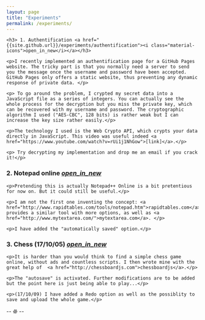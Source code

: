 ```yaml
---
layout: page
title: "Experiments"
permalink: /experiments/
---
```


<div class="post-summary">

	<h3> 1. Authentification <a href="{{site.github.url}}/experiments/authentification"><i class="material-icons">open_in_new</i></a></h3>

	<p>I recently implemented an authentification page for a GitHub Pages website. The tricky part is that you normally need a server to send you the message once the username and password have been accepted. GitHub Pages only offers a static website, thus preventing any dynamic response of private data. </p>

	<p> To go around the problem, I crypted my secret data into a JavaScript file as a series of integers. You can actually see the whole process for the decryption but you miss the private key, which can be recovered with my username and password. The cryptographic algorithm I used ("AES-CBC", 128 bits) is rather weak but I can increase the key size rather easily.</p>

	<p>The technology I used is the Web Crypto API, which crypts your data directly in JavaScript. This video was useful indeed <a href="https://www.youtube.com/watch?v=rUi1j1NhGow">[link]</a>.</p>

	<p> Try decrypting my implementation and drop me an email if you crack it!</p>

</div>


<div class="post-summary">
	<h3> 2. Notepad online <a href="{{site.github.url}}/experiments/notepad-online"><i class="material-icons">open_in_new</i></a></h3>

	<p>Pretending this is actually Notepad++ Online is a bit pretentious for now on. But it could still be useful.</p>

	<p>I am not the first one inventing the concept: <a href="http://www.rapidtables.com/tools/notepad.htm">rapidtables.com</a> provides a similar tool with more options, as well as <a href="http://www.mytextarea.com/">mytextarea.com</a>. </p>

	<p>I have added the "automatically saved" option.</p>

</div>


<div class="post-summary">
	<h3> 3. Chess (17/10/05) <a href="{{site.github.url}}/experiments/chess"><i class="material-icons">open_in_new</i></a></h3>

	<p>It is harder than you would think to find a simple chess game online, without ads and countless scripts. I then wrote mine with the great help of  <a href="http://chessboardjs.com">chessboardjs</a>.</p>

    <p>The "autosave" is activated. Further modifications are to be added but the point here is just being able to play...</p>
    
    <p>(17/10/09) I have added a Redo option as well as the possiblity to save and upload the whole game.</p>
</div>


<div class="center logo_site">-- &#68181; --</div>


